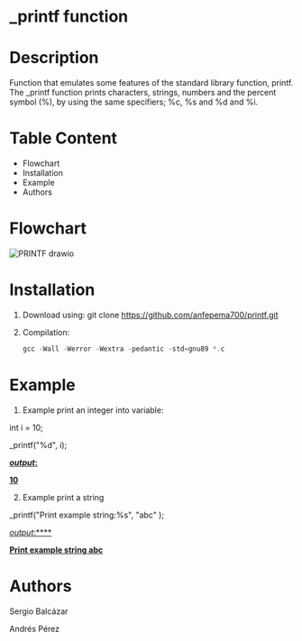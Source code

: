 # _printf function



# Description 

Function that emulates some features of the standard library function, printf.  The _printf function prints characters, strings, numbers and the percent symbol (%), by using the same specifiers; %c, %s and %d and %i. 

# Table Content

- Flowchart
- Installation
- Example
- Authors



# Flowchart
![PRINTF drawio](https://user-images.githubusercontent.com/49293767/141160495-df20e80a-253b-4274-b427-c14b471464aa.png)

# Installation

1. Download using: git clone https://github.com/anfepema700/printf.git

2. Compilation: 

   ```c
   gcc -Wall -Werror -Wextra -pedantic -std=gnu89 *.c
   ```

# Example

1. Example print an integer into variable:

int i = 10;

_printf("%d", i);

**<u>*output*: </u>**

**<u>10</u>**

2. Example print a string

_printf("Print example string:%s", "abc" );

<u>*output*:**** </u>

**<u>Print example string abc**</u>





# Authors

Sergio Balcázar

Andrés Pérez
